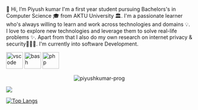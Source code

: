 👋 Hi, I’m Piyush kumar
I'm a first year student pursuing Bachelors's in Computer Science 🎓 from AKTU University 🏛. I'm a passionate learner who's always willing to learn and work across technologies and domains 💡. I love to explore new technologies and leverage them to solve real-life problems ✨. Apart from that I also do my own research on internet privacy & security👨🏻‍💻. I'm currently into software Development.

<p align="left">
<img src="https://cdn.jsdelivr.net/gh/devicons/devicon/icons/python/python-original.svg" alt="vscode" width="45" height="45"/>
<img src="https://cdn.jsdelivr.net/gh/devicons/devicon/icons/mysql/mysql-original-wordmark.svg" alt="bash" width="45" height="45"/>
<img src="https://cdn.jsdelivr.net/gh/devicons/devicon/icons/numpy/numpy-original-wordmark.svg" alt="php" width="45" height="45"/>
</p>

<p align="center"> <img src="https://komarev.com/ghpvc/?username=piyushkumar-prog&label=Profile%20views&color=ce9927&style=flat" alt="piyushkumar-prog" /> </p>

<picture>
<source 
  srcset="https://github-readme-stats.vercel.app/api?username=piyushkumar-prog&show_icons=true&theme=dark"
  media="(prefers-color-scheme: dark)"
/>
<source
  srcset="https://github-readme-stats.vercel.app/api?username=piyushkumar-prog_icons=true"
  media="(prefers-color-scheme: light), (prefers-color-scheme: no-preference)"
/>
<img src="https://github-readme-stats.vercel.app/api?username=piyushkumar-prog&show_icons=true" />
</picture>

[![Top Langs](https://github-readme-stats.vercel.app/api/top-langs/?username=piyushkumar-prog&layout=compact)](https://github.com/piyushkumar-prog/github-readme-stats)


<!---
piyushkumar-prog/piyushkumar-prog is a ✨ special ✨ repository because its `README.md` (this file) appears on your GitHub profile.
You can click the Preview link to take a look at your changes.
--->
